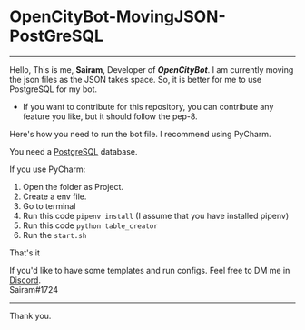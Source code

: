# OpenCityBot-MovingJSON-PostGreSQL
_____________________________________

Hello, This is me, **Sairam**, Developer of ***OpenCityBot***. 
I am currently moving the json files as the JSON takes space. So, it is better for me to use PostgreSQL for my bot.  

* If you want to contribute for this repository, you can contribute any feature you like, but it should follow the pep-8.  


Here's how you need to run the bot file. I recommend using PyCharm.  

You need a [PostgreSQL](https://postgresql.org) database.  

If you use PyCharm:
  1. Open the folder as Project.  
  2. Create a env file. 
  3. Go to terminal
  4. Run this code `pipenv install` (I assume that you have installed pipenv)
  5. Run this code `python table_creator`
  6. Run the `start.sh`

That's it

If you'd like to have some templates and run configs. Feel free to DM me in [Discord](https://discord.com).  
Sairam#1724
________________________________________________________________
Thank you.
